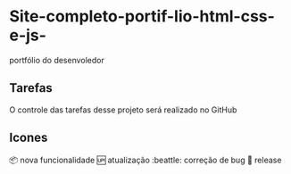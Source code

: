 # Site-completo-portif-lio-html-css-e-js-
portfólio do desenvoledor

## Tarefas

O controle das tarefas desse projeto será realizado no GitHub

## Icones

:package: nova funcionalidade
:up: atualização
:beattle: correção de bug
:checkered_flag: release